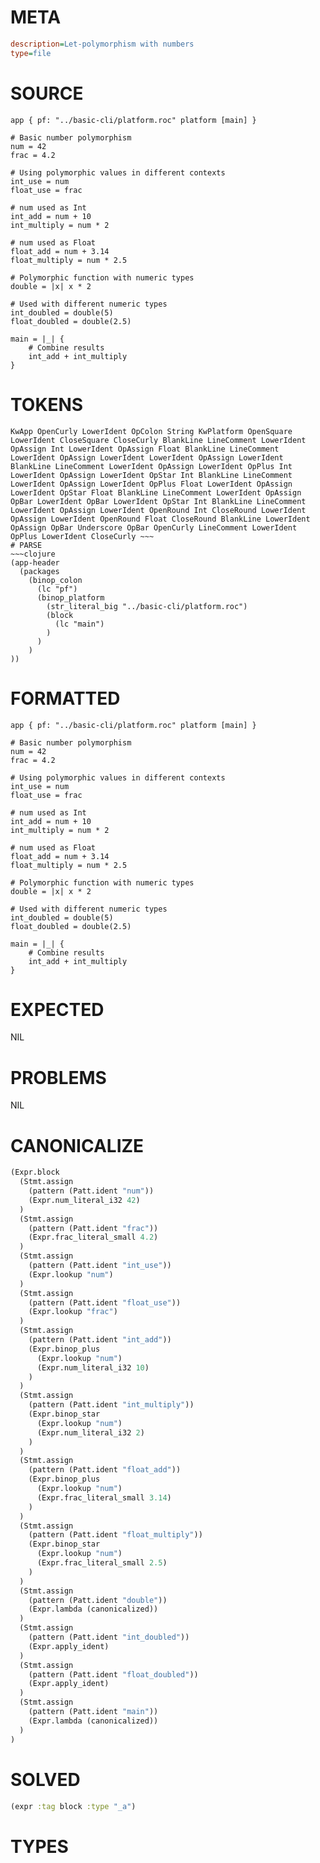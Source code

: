 # META
~~~ini
description=Let-polymorphism with numbers
type=file
~~~
# SOURCE
~~~roc
app { pf: "../basic-cli/platform.roc" platform [main] }

# Basic number polymorphism
num = 42
frac = 4.2

# Using polymorphic values in different contexts
int_use = num
float_use = frac

# num used as Int
int_add = num + 10
int_multiply = num * 2

# num used as Float
float_add = num + 3.14
float_multiply = num * 2.5

# Polymorphic function with numeric types
double = |x| x * 2

# Used with different numeric types
int_doubled = double(5)
float_doubled = double(2.5)

main = |_| {
    # Combine results
    int_add + int_multiply
}
~~~
# TOKENS
~~~text
KwApp OpenCurly LowerIdent OpColon String KwPlatform OpenSquare LowerIdent CloseSquare CloseCurly BlankLine LineComment LowerIdent OpAssign Int LowerIdent OpAssign Float BlankLine LineComment LowerIdent OpAssign LowerIdent LowerIdent OpAssign LowerIdent BlankLine LineComment LowerIdent OpAssign LowerIdent OpPlus Int LowerIdent OpAssign LowerIdent OpStar Int BlankLine LineComment LowerIdent OpAssign LowerIdent OpPlus Float LowerIdent OpAssign LowerIdent OpStar Float BlankLine LineComment LowerIdent OpAssign OpBar LowerIdent OpBar LowerIdent OpStar Int BlankLine LineComment LowerIdent OpAssign LowerIdent OpenRound Int CloseRound LowerIdent OpAssign LowerIdent OpenRound Float CloseRound BlankLine LowerIdent OpAssign OpBar Underscore OpBar OpenCurly LineComment LowerIdent OpPlus LowerIdent CloseCurly ~~~
# PARSE
~~~clojure
(app-header
  (packages
    (binop_colon
      (lc "pf")
      (binop_platform
        (str_literal_big "../basic-cli/platform.roc")
        (block
          (lc "main")
        )
      )
    )
))
~~~
# FORMATTED
~~~roc
app { pf: "../basic-cli/platform.roc" platform [main] }

# Basic number polymorphism
num = 42
frac = 4.2

# Using polymorphic values in different contexts
int_use = num
float_use = frac

# num used as Int
int_add = num + 10
int_multiply = num * 2

# num used as Float
float_add = num + 3.14
float_multiply = num * 2.5

# Polymorphic function with numeric types
double = |x| x * 2

# Used with different numeric types
int_doubled = double(5)
float_doubled = double(2.5)

main = |_| {
	# Combine results
	int_add + int_multiply
}
~~~
# EXPECTED
NIL
# PROBLEMS
NIL
# CANONICALIZE
~~~clojure
(Expr.block
  (Stmt.assign
    (pattern (Patt.ident "num"))
    (Expr.num_literal_i32 42)
  )
  (Stmt.assign
    (pattern (Patt.ident "frac"))
    (Expr.frac_literal_small 4.2)
  )
  (Stmt.assign
    (pattern (Patt.ident "int_use"))
    (Expr.lookup "num")
  )
  (Stmt.assign
    (pattern (Patt.ident "float_use"))
    (Expr.lookup "frac")
  )
  (Stmt.assign
    (pattern (Patt.ident "int_add"))
    (Expr.binop_plus
      (Expr.lookup "num")
      (Expr.num_literal_i32 10)
    )
  )
  (Stmt.assign
    (pattern (Patt.ident "int_multiply"))
    (Expr.binop_star
      (Expr.lookup "num")
      (Expr.num_literal_i32 2)
    )
  )
  (Stmt.assign
    (pattern (Patt.ident "float_add"))
    (Expr.binop_plus
      (Expr.lookup "num")
      (Expr.frac_literal_small 3.14)
    )
  )
  (Stmt.assign
    (pattern (Patt.ident "float_multiply"))
    (Expr.binop_star
      (Expr.lookup "num")
      (Expr.frac_literal_small 2.5)
    )
  )
  (Stmt.assign
    (pattern (Patt.ident "double"))
    (Expr.lambda (canonicalized))
  )
  (Stmt.assign
    (pattern (Patt.ident "int_doubled"))
    (Expr.apply_ident)
  )
  (Stmt.assign
    (pattern (Patt.ident "float_doubled"))
    (Expr.apply_ident)
  )
  (Stmt.assign
    (pattern (Patt.ident "main"))
    (Expr.lambda (canonicalized))
  )
)
~~~
# SOLVED
~~~clojure
(expr :tag block :type "_a")
~~~
# TYPES
~~~roc
~~~
